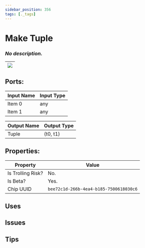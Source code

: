 ```yaml
---
sidebar_position: 356
tags: [._tags]
---
```


# Make Tuple


### *No description.*

| ![](https://images-ext-2.discordapp.net/external/MPmIaQzlEPmgGWlgi-WxBBXt0Bjv_zWPkg1y1f_sy3s/https/www.recroomcircuits.com/image/circuit/absolute-value?width=206&height=108) |
|-----|

## Ports:

| Input Name | Input Type |
|-----------|-----------|
| Item 0 | any |
| Item 1 | any |

| Output Name | Output Type |
|-----------|-----------|
| Tuple | (t0, t1) |

## Properties:

| Property  | Value |
|-------------------|-----------|
| Is Trolling Risk? | No. |
| Is Beta? | Yes. |
| Chip UUID | `bee72c1d-266b-4ea4-b185-7500618030c6` |

## Uses

## Issues

## Tips